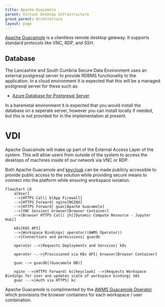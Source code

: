 ```yaml
---
title: Apache Guacamole
parent: Virtual Desktop Infrastructure
grand_parent: Architecture
layout: page
---
```


[Apache Guacamole](https://guacamole.apache.org/) is a clientless remote desktop gateway. It supports standard protocols like VNC, RDP, and SSH.

## Database
The Lancashire and South Cumbria Secure Data Environment uses an external postgresql server to provide RDBMS functionality to the application. In a cloud environment it is expected that this will be a managed postgresql server for these such as:
* [Azure Database for Postgresql Server](../Infrastructure/Elastic-Compute-Resource/Microsoft-Azure/Postgresql-Server.md)

In a baremetal environment it is expected that you would install the database on a seperate server, however you can install locally if needed, but this is not provided for in the implementation at present.

# VDI
Apache Guacamole will make up part of the External Access Layer of the system. This will allow users from outside of the system to access the desktops of machines inside of our network via VNC or RDP.

Both Apache Guacamole and [keycloak](../Identity-and-Access-Management/Keycloak.md) can be made publicly accessible to provide public access to the solution while providing secure means to connect into the platform while ensuring workspace isolation.

```mermaid
flowchart LR
    a[User]
    -->|HTTPS Call| b[App Firewall]
    -->|HTTPS Forward| nginx[NGINX]
    -->|HTTPS Forward| guac[Apache Guacamole]
    -->|VNC Session| browser[Browser Container]
    -->|Browser HTTPS Call| jh[[Dynamic Compute Resource - Jupyter Hub]]
    
    k8s[K8S API]
    -->|Workspace Bindings| operator((AWMS Operator)) 
    -->|Connections and permissions| guacdb

    operator -->|Requests Deployments and Services| k8s
    
    operator -.->|Provisioned via K8s API| browser[Browser Container]
    
    guac --> guacdb[(Guacamole DB)]

    nginx -->|HTTPS Forward| kc[keycloak] -->|Requests Workspace Bindings for user and updates scale of workspace binding| k8s
    guac -.->|Auth via HTTPS| kc
```

Apache Guacamole is complimented by the [AWMS Guacamole Operator](../../imported/products/sde/analytics-workspace-management/awms-guacamole-operator/docs/operator.md) which provisions the browser containers for each workspace / user combination.  

